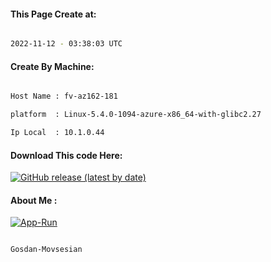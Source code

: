 
   
#### This Page Create at:

```bash

2022-11-12 - 03:38:03 UTC

```

#### Create By Machine:

```bash

Host Name : fv-az162-181

platform  : Linux-5.4.0-1094-azure-x86_64-with-glibc2.27

Ip Local  : 10.1.0.44

```
#### Download This code Here:

[![GitHub release (latest by date)](https://img.shields.io/github/v/release/Gosdan-Movsesian/Gosdan?style=for-the-badge&label=Download)](https://github.com/Gosdan-Movsesian/Gosdan/releases) 

</p> 

#### About Me :

[![App-Run](https://github.com/Gosdan-Movsesian/Gosdan/actions/workflows/App-Run.yml/badge.svg)](https://github.com/Gosdan-Movsesian/Gosdan/actions/workflows/App-Run.yml)

```bash

Gosdan-Movsesian

```

